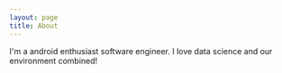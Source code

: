 ```yaml
---
layout: page
title: About
---
```


<p class="message">
  I'm a android enthusiast software engineer. I love data science and our environment combined!
</p>




